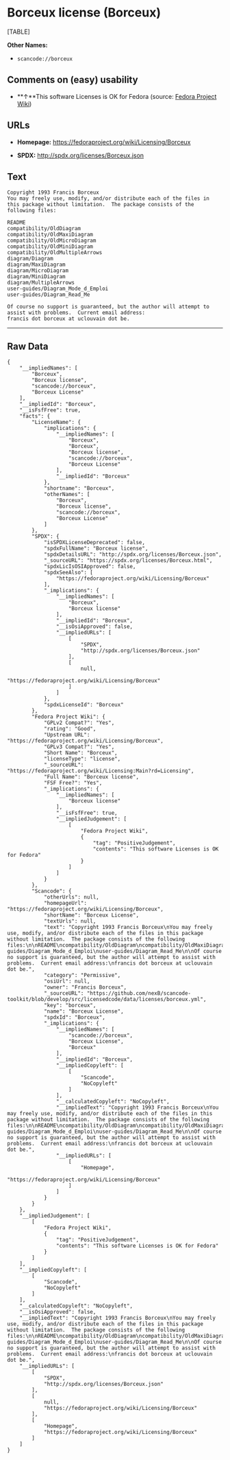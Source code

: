 Borceux license (Borceux)
=========================

[TABLE]

**Other Names:**

-   `scancode://borceux`

Comments on (easy) usability
----------------------------

-   **↑**This software Licenses is OK for Fedora (source: [Fedora
    Project
    Wiki](https://fedoraproject.org/wiki/Licensing:Main?rd=Licensing "Fedora Project Wiki"))

URLs
----

-   **Homepage:** https://fedoraproject.org/wiki/Licensing/Borceux

-   **SPDX:** http://spdx.org/licenses/Borceux.json

Text
----

    Copyright 1993 Francis Borceux
    You may freely use, modify, and/or distribute each of the files in this package without limitation.  The package consists of the following files:

    README
    compatibility/OldDiagram
    compatibility/OldMaxiDiagram
    compatibility/OldMicroDiagram
    compatibility/OldMiniDiagram
    compatibility/OldMultipleArrows
    diagram/Diagram
    diagram/MaxiDiagram
    diagram/MicroDiagram
    diagram/MiniDiagram
    diagram/MultipleArrows
    user-guides/Diagram_Mode_d_Emploi
    user-guides/Diagram_Read_Me

    Of course no support is guaranteed, but the author will attempt to assist with problems.  Current email address:
    francis dot borceux at uclouvain dot be.

------------------------------------------------------------------------

Raw Data
--------

    {
        "__impliedNames": [
            "Borceux",
            "Borceux license",
            "scancode://borceux",
            "Borceux License"
        ],
        "__impliedId": "Borceux",
        "__isFsfFree": true,
        "facts": {
            "LicenseName": {
                "implications": {
                    "__impliedNames": [
                        "Borceux",
                        "Borceux",
                        "Borceux license",
                        "scancode://borceux",
                        "Borceux License"
                    ],
                    "__impliedId": "Borceux"
                },
                "shortname": "Borceux",
                "otherNames": [
                    "Borceux",
                    "Borceux license",
                    "scancode://borceux",
                    "Borceux License"
                ]
            },
            "SPDX": {
                "isSPDXLicenseDeprecated": false,
                "spdxFullName": "Borceux license",
                "spdxDetailsURL": "http://spdx.org/licenses/Borceux.json",
                "_sourceURL": "https://spdx.org/licenses/Borceux.html",
                "spdxLicIsOSIApproved": false,
                "spdxSeeAlso": [
                    "https://fedoraproject.org/wiki/Licensing/Borceux"
                ],
                "_implications": {
                    "__impliedNames": [
                        "Borceux",
                        "Borceux license"
                    ],
                    "__impliedId": "Borceux",
                    "__isOsiApproved": false,
                    "__impliedURLs": [
                        [
                            "SPDX",
                            "http://spdx.org/licenses/Borceux.json"
                        ],
                        [
                            null,
                            "https://fedoraproject.org/wiki/Licensing/Borceux"
                        ]
                    ]
                },
                "spdxLicenseId": "Borceux"
            },
            "Fedora Project Wiki": {
                "GPLv2 Compat?": "Yes",
                "rating": "Good",
                "Upstream URL": "https://fedoraproject.org/wiki/Licensing/Borceux",
                "GPLv3 Compat?": "Yes",
                "Short Name": "Borceux",
                "licenseType": "license",
                "_sourceURL": "https://fedoraproject.org/wiki/Licensing:Main?rd=Licensing",
                "Full Name": "Borceux license",
                "FSF Free?": "Yes",
                "_implications": {
                    "__impliedNames": [
                        "Borceux license"
                    ],
                    "__isFsfFree": true,
                    "__impliedJudgement": [
                        [
                            "Fedora Project Wiki",
                            {
                                "tag": "PositiveJudgement",
                                "contents": "This software Licenses is OK for Fedora"
                            }
                        ]
                    ]
                }
            },
            "Scancode": {
                "otherUrls": null,
                "homepageUrl": "https://fedoraproject.org/wiki/Licensing/Borceux",
                "shortName": "Borceux License",
                "textUrls": null,
                "text": "Copyright 1993 Francis Borceux\nYou may freely use, modify, and/or distribute each of the files in this package without limitation.  The package consists of the following files:\n\nREADME\ncompatibility/OldDiagram\ncompatibility/OldMaxiDiagram\ncompatibility/OldMicroDiagram\ncompatibility/OldMiniDiagram\ncompatibility/OldMultipleArrows\ndiagram/Diagram\ndiagram/MaxiDiagram\ndiagram/MicroDiagram\ndiagram/MiniDiagram\ndiagram/MultipleArrows\nuser-guides/Diagram_Mode_d_Emploi\nuser-guides/Diagram_Read_Me\n\nOf course no support is guaranteed, but the author will attempt to assist with problems.  Current email address:\nfrancis dot borceux at uclouvain dot be.",
                "category": "Permissive",
                "osiUrl": null,
                "owner": "Francis Borceux",
                "_sourceURL": "https://github.com/nexB/scancode-toolkit/blob/develop/src/licensedcode/data/licenses/borceux.yml",
                "key": "borceux",
                "name": "Borceux License",
                "spdxId": "Borceux",
                "_implications": {
                    "__impliedNames": [
                        "scancode://borceux",
                        "Borceux License",
                        "Borceux"
                    ],
                    "__impliedId": "Borceux",
                    "__impliedCopyleft": [
                        [
                            "Scancode",
                            "NoCopyleft"
                        ]
                    ],
                    "__calculatedCopyleft": "NoCopyleft",
                    "__impliedText": "Copyright 1993 Francis Borceux\nYou may freely use, modify, and/or distribute each of the files in this package without limitation.  The package consists of the following files:\n\nREADME\ncompatibility/OldDiagram\ncompatibility/OldMaxiDiagram\ncompatibility/OldMicroDiagram\ncompatibility/OldMiniDiagram\ncompatibility/OldMultipleArrows\ndiagram/Diagram\ndiagram/MaxiDiagram\ndiagram/MicroDiagram\ndiagram/MiniDiagram\ndiagram/MultipleArrows\nuser-guides/Diagram_Mode_d_Emploi\nuser-guides/Diagram_Read_Me\n\nOf course no support is guaranteed, but the author will attempt to assist with problems.  Current email address:\nfrancis dot borceux at uclouvain dot be.",
                    "__impliedURLs": [
                        [
                            "Homepage",
                            "https://fedoraproject.org/wiki/Licensing/Borceux"
                        ]
                    ]
                }
            }
        },
        "__impliedJudgement": [
            [
                "Fedora Project Wiki",
                {
                    "tag": "PositiveJudgement",
                    "contents": "This software Licenses is OK for Fedora"
                }
            ]
        ],
        "__impliedCopyleft": [
            [
                "Scancode",
                "NoCopyleft"
            ]
        ],
        "__calculatedCopyleft": "NoCopyleft",
        "__isOsiApproved": false,
        "__impliedText": "Copyright 1993 Francis Borceux\nYou may freely use, modify, and/or distribute each of the files in this package without limitation.  The package consists of the following files:\n\nREADME\ncompatibility/OldDiagram\ncompatibility/OldMaxiDiagram\ncompatibility/OldMicroDiagram\ncompatibility/OldMiniDiagram\ncompatibility/OldMultipleArrows\ndiagram/Diagram\ndiagram/MaxiDiagram\ndiagram/MicroDiagram\ndiagram/MiniDiagram\ndiagram/MultipleArrows\nuser-guides/Diagram_Mode_d_Emploi\nuser-guides/Diagram_Read_Me\n\nOf course no support is guaranteed, but the author will attempt to assist with problems.  Current email address:\nfrancis dot borceux at uclouvain dot be.",
        "__impliedURLs": [
            [
                "SPDX",
                "http://spdx.org/licenses/Borceux.json"
            ],
            [
                null,
                "https://fedoraproject.org/wiki/Licensing/Borceux"
            ],
            [
                "Homepage",
                "https://fedoraproject.org/wiki/Licensing/Borceux"
            ]
        ]
    }